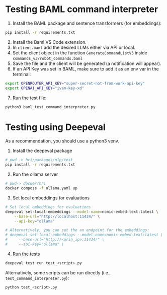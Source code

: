 # Testing BAML command interpreter
1. Install the BAML package and sentence transformers (for embeddings):
```bash
pip install -r requirements.txt
```
2. Install the Baml VS Code extension.
3. In `client.baml` add the desired LLMs either via API or local.
4. Set the client object in the function `GenerateCommandListV3` inside `commands_v3/robot_commands.baml`
5. Save the file and the client will be generated (a notification will appear).
6. If an API Key was set in BAML, make sure to add it as an env var in the terminal:
```bash
export OPENROUTER_API_KEY="super-secret-not-from-work-api-key"
export OPENAI_API_KEY="ivan-key-xd"
```
7. Run the test file:
```bash
python3 baml_test_command_interpreter.py
```

# Testing using Deepeval

As a recommendation, you should use a python3 venv.

1. Install the deepeval package
```bash
# pwd -> hri/packages/nlp/test
pip install -r requirements.txt
```

2. Run the ollama server
```bash
# pwd-> docker/hri
docker compose -f ollama.yaml up
```

3. Set local embeddings for evaluations

```bash
# Set local embeddings for evaluations
deepeval set-local-embeddings --model-name=nomic-embed-text:latest \
    --base-url="http://localhost:11434/" \
    --api-key="ollama"

# Alternatively, you can set the an endpoint for the embeddings:
# deepeval set-local-embeddings --model-name=nomic-embed-text:latest \
#     --base-url="http://<orin_ip>:11434/" \
#     --api-key="ollama" \

```

4. Run the tests
```bash
deepeval test run test_<script>.py
```

Alternatively, some scripts can be run directly (i.e., `test_command_interpreter.py`):
```bash
python test_<script>.py
```
